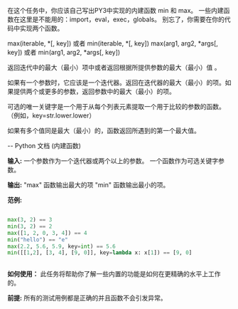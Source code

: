 在这个任务中，你应该自己写出PY3中实现的内建函数 min 和 max。 一些内建函数在这里是不能用的：import，eval，exec，globals。 别忘了，你需要在你的代码中实现两个函数。

max(iterable, *[, key]) 或者 min(iterable, *[, key])
max(arg1, arg2, *args[, key]) 或者 min(arg1, arg2, *args[, key])

返回迭代中的最大（最小）项中或者返回根据所提供参数的最大（最小）值 。

如果有一个参数时，它应该是一个迭代器。返回在迭代器的最大（最小）的项。如果提供两个或更多的参数，返回参数中的最大（最小）的项。

可选的唯一关键字是一个用于从每个列表元素提取一个用于比较的参数的函数。（例如，key=str.lower.lower）

如果有多个值同是最大（最小）的，函数返回所遇到的第一个最大值。

-- Python 文档 (内建函数)

**输入:** 一个参数作为一个迭代器或两个以上的参数。     一个函数作为可选关键字参数。

**输出:** "max" 函数输出最大的项 "min" 函数输出最小的项。

**范例:**

```python

max(3, 2) == 3
min(3, 2) == 2
max([1, 2, 0, 3, 4]) == 4
min("hello") == "e"
max(2.2, 5.6, 5.9, key=int) == 5.6
min([[1,2], [3, 4], [9, 0]], key=lambda x: x[1]) == [9, 0]
    
```

**如何使用：** 此任务将帮助你了解一些内置的功能是如何在更精确的水平上工作的。

**前提:** 所有的测试用例都是正确的并且函数不会引发异常。